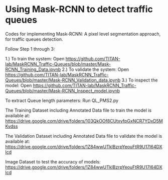 # Using Mask-RCNN to detect traffic queues
Codes for implementing Mask-RCNN: A pixel level segmentation approach, for traffic queues detection.

Follow Step 1 through 3:

1.) To train the system: Open https://github.com/TITAN-lab/MaskRCNN_Traffic-Queues/blob/master/Mask-RCNN_Training_Data.ipynb
2.) To validate the system: Open https://github.com/TITAN-lab/MaskRCNN_Traffic-Queues/blob/master/Mask-RCNN_Validation_data.ipynb
3.) To inspect the model: Open https://github.com/TITAN-lab/MaskRCNN_Traffic-Queues/blob/master/Mask-RCNN_Inspect_model.ipynb



To extract Queue length parameters: Run QL_PMS2.py


The Training Dataset including Annotated Data file to train the model is available at:  https://drive.google.com/drive/folders/103QkOOf8CUtxyfpGxNCR7YDxD5MKvdss




The Validation Dataset including Annotated Data file to validate the model is available at: https://drive.google.com/drive/folders/1Z84wwUTklBzrpYeouFtR9U17I64DXlcd




Image Dataset to test the accuracy of models:  https://drive.google.com/drive/folders/1Z84wwUTklBzrpYeouFtR9U17I64DXlcd
